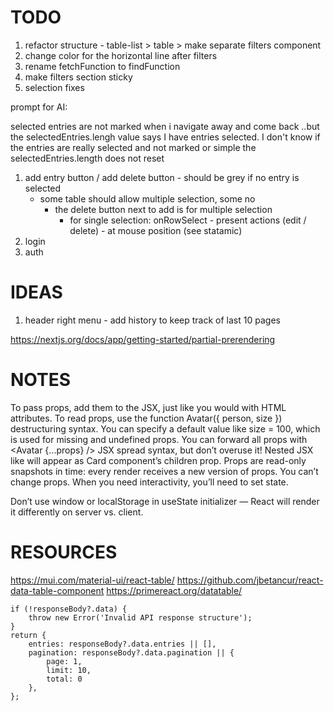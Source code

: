 # TODO

1. refactor structure - table-list > table > make separate filters component
1. change color for the horizontal line after filters
1. rename fetchFunction to findFunction
1. make filters section sticky 
1. selection fixes

prompt for AI: 

selected entries are not marked when i navigate away and come back ..but the selectedEntries.lengh value says I have entries selected. I don't know if the entries are really selected and not marked or simple the selectedEntries.length does not reset

1. add entry button / add delete button - should be grey if no entry is selected
   - some table should allow multiple selection, some no
     - the delete button next to add is for multiple selection
       - for single selection: onRowSelect - present actions (edit / delete) - at mouse position (see statamic)
2. login 
3. auth

# IDEAS

1. header right menu - add history to keep track of last 10 pages

https://nextjs.org/docs/app/getting-started/partial-prerendering

# NOTES

To pass props, add them to the JSX, just like you would with HTML attributes.
To read props, use the function Avatar({ person, size }) destructuring syntax.
You can specify a default value like size = 100, which is used for missing and undefined props.
You can forward all props with <Avatar {...props} /> JSX spread syntax, but don’t overuse it!
Nested JSX like <Card><Avatar /></Card> will appear as Card component’s children prop.
Props are read-only snapshots in time: every render receives a new version of props.
You can’t change props. When you need interactivity, you’ll need to set state.

Don’t use window or localStorage in useState initializer — React will render it differently on server vs. client.

# RESOURCES

https://mui.com/material-ui/react-table/
https://github.com/jbetancur/react-data-table-component
https://primereact.org/datatable/

    if (!responseBody?.data) {
        throw new Error('Invalid API response structure');
    }
    return {
        entries: responseBody?.data.entries || [],
        pagination: responseBody?.data.pagination || {
            page: 1,
            limit: 10,
            total: 0
        },
    };